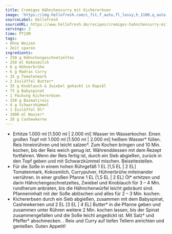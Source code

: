 ```yaml
---
title: Cremiges Hähnchencurry mit Kichererbsen
image: 'https://img.hellofresh.com/c_fit,f_auto,fl_lossy,h_1100,q_auto,w_2600/hellofresh_s3/image/cremiges-hahnchencurry-mit-kichererbsen-5a3a7e11.jpg'
sourceLabel: Hellofresh
sourceURL: https://www.hellofresh.de/recipes/cremiges-hahnchencurry-mit-kichererbsen-63282e89c92fceea070a000a
servings: 2
time: PT15M
tags:
- Ohne Weizen
- Zeit sparen
ingredients:
- 250 g Hähnchengeschnetzeltes
- 250 ml Kokosmilch
- 6 g Hühnerbrühe
- 6 g Madras Curry
- 35 g Tomatenmark
- 2 Esslöffel Butter*
- 35 g Knoblauch & Zwiebel gehackt in Rapsöl
- 75 g Babyspinat
- 1 Packung Kichererbsen
- 150 g Basmatireis
- 4 g Schwarzkümmel
- 1 Esslöffel Öl*
- 1000 ml Wasser*
- 20 g Cashewkerne
---
```


- Erhitze 1.000 ml [1.500 ml | 2.000 ml] Wasser im Wasserkocher.  Einen großen Topf mit 1.000 ml [1.500 ml | 2.000 ml] heißem Wasser\* füllen. Reis hineinrühren und leicht salzen\*. Zum Kochen bringen und 10 Min. kochen, bis der Reis weich genug ist. Währenddessen mit dem Rezept fortfahren. Wenn der Reis fertig ist, durch ein Sieb abgießen, zurück in den Topf geben und mit Schwarzkümmel mischen. Beiseitestellen.
- Für die Soße in einem hohen Rührgefäß 1 EL [1,5 EL | 2 EL] Tomatenmark, Kokosmilch, Currypulver, Hühnerbrühe miteinander verrühren. In einer großen Pfanne 1 EL [1,5 EL | 2 EL] Öl\* erhitzen und darin Hähnchengeschnetzeltes, Zwiebel und Knoblauch für 3 – 4 Min. rundherum anbraten, bis die Hähnchenwürfel leicht gebräunt sind. Pfanneninhalt mit der Soße ablöschen und alles für 2 – 3 Min. kochen.
- Kichererbsen durch ein Sieb abgießen, zusammen mit dem Babyspinat, Cashewkernen und 2 EL [3 EL | 4 EL] Butter\* in die Pfanne geben und zusammen unter Rühren weitere 2 Min. kochen lassen, bis der Spinat zusammengefallen und die Soße leicht angedickt ist. Mit Salz\* und Pfeffer\* abschmecken. . Reis und Curry auf tiefen Tellern anrichten und genießen. Guten Appetit!
